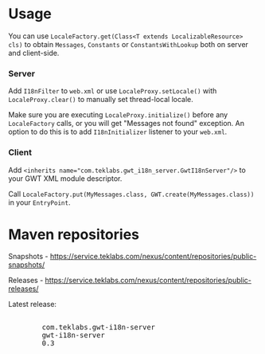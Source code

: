 # Usage
You can use `LocaleFactory.get(Class<T extends LocalizableResource> cls)` to obtain `Messages`, `Constants` or `ConstantsWithLookup` both on server and client-side.

### Server
Add `I18nFilter` to `web.xml` or use `LocaleProxy.setLocale()` with `LocaleProxy.clear()` to manually set thread-local locale.

Make sure you are executing `LocaleProxy.initialize()` before any `LocaleFactory` calls, or you will get "Messages not found" exception. An option to do this is to add `I18nInitializer` listener to your `web.xml`.

### Client
Add `<inherits name="com.teklabs.gwt_i18n_server.GwtI18nServer"/>` to your GWT XML module descriptor.

Call `LocaleFactory.put(MyMessages.class, GWT.create(MyMessages.class))` in your `EntryPoint`.

# Maven repositories
Snapshots - <https://service.teklabs.com/nexus/content/repositories/public-snapshots/>

Releases - <https://service.teklabs.com/nexus/content/repositories/public-releases/>

Latest release:
<pre>
    <dependency>
        <groupId>com.teklabs.gwt-i18n-server</groupId>
        <artifactId>gwt-i18n-server</artifactId>
        <version>0.3</version>
    </dependency>
</pre>
